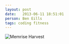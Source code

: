 ```yaml
---
layout: post
date:   2013-06-11 18:51:01
person: Ben Eills
tags: coding fitness
---
```


![Memrise Harvest](https://www.beeminder.com/beneills/goals/memrise-beginner-harvest-backlog/graph)
